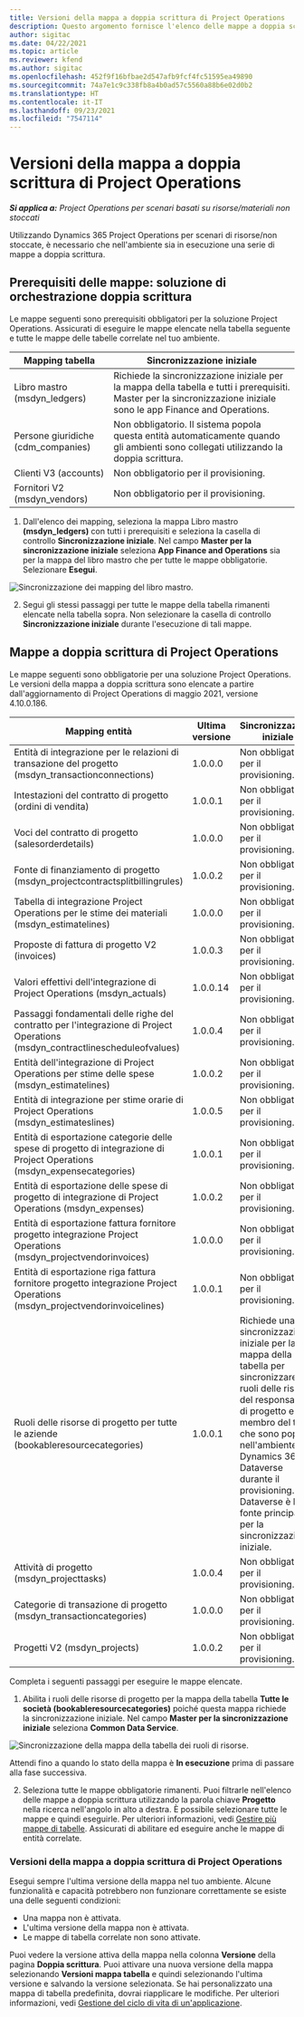```yaml
---
title: Versioni della mappa a doppia scrittura di Project Operations
description: Questo argomento fornisce l'elenco delle mappe a doppia scrittura richieste per Dynamics 365 Project Operations.
author: sigitac
ms.date: 04/22/2021
ms.topic: article
ms.reviewer: kfend
ms.author: sigitac
ms.openlocfilehash: 452f9f16bfbae2d547afb9fcf4fc51595ea49890
ms.sourcegitcommit: 74a7e1c9c338fb8a4b0ad57c5560a88b6e02d0b2
ms.translationtype: HT
ms.contentlocale: it-IT
ms.lasthandoff: 09/23/2021
ms.locfileid: "7547114"
---
```

# <a name="project-operations-dual-write-map-versions"></a>Versioni della mappa a doppia scrittura di Project Operations

_**Si applica a:** Project Operations per scenari basati su risorse/materiali non stoccati_

Utilizzando Dynamics 365 Project Operations per scenari di risorse/non stoccate, è necessario che nell'ambiente sia in esecuzione una serie di mappe a doppia scrittura. 

## <a name="prerequisite-maps-dual-write-orchestration-solution"></a>Prerequisiti delle mappe: soluzione di orchestrazione doppia scrittura

Le mappe seguenti sono prerequisiti obbligatori per la soluzione Project Operations. Assicurati di eseguire le mappe elencate nella tabella seguente e tutte le mappe delle tabelle correlate nel tuo ambiente.

| Mapping tabella | Sincronizzazione iniziale |
| --- | --- |
| Libro mastro (msdyn_ledgers) | Richiede la sincronizzazione iniziale per la mappa della tabella e tutti i prerequisiti. Master per la sincronizzazione iniziale sono le app Finance and Operations. |
| Persone giuridiche (cdm_companies) | Non obbligatorio. Il sistema popola questa entità automaticamente quando gli ambienti sono collegati utilizzando la doppia scrittura. |
| Clienti V3 (accounts) | Non obbligatorio per il provisioning. |
| Fornitori V2 (msdyn_vendors) | Non obbligatorio per il provisioning. |

1. Dall'elenco dei mapping, seleziona la mappa Libro mastro **(msdyn\_ledgers)** con tutti i prerequisiti e seleziona la casella di controllo **Sincronizzazione iniziale**. Nel campo **Master per la sincronizzazione iniziale** seleziona **App Finance and Operations** sia per la mappa del libro mastro che per tutte le mappe obbligatorie. Selezionare **Esegui**.

![Sincronizzazione dei mapping del libro mastro.](media/DW6.png)

2. Segui gli stessi passaggi per tutte le mappe della tabella rimanenti elencate nella tabella sopra. Non selezionare la casella di controllo **Sincronizzazione iniziale** durante l'esecuzione di tali mappe.

## <a name="project-operations-dual-write-maps"></a>Mappe a doppia scrittura di Project Operations

Le mappe seguenti sono obbligatorie per una soluzione Project Operations. Le versioni della mappa a doppia scrittura sono elencate a partire dall'aggiornamento di Project Operations di maggio 2021, versione 4.10.0.186.

| **Mapping entità** | **Ultima versione** | **Sincronizzazione iniziale** |
| --- | --- | --- |
| Entità di integrazione per le relazioni di transazione del progetto (msdyn\_transactionconnections) | 1.0.0.0 | Non obbligatorio per il provisioning. |
| Intestazioni del contratto di progetto (ordini di vendita) | 1.0.0.1 | Non obbligatorio per il provisioning. |
| Voci del contratto di progetto (salesorderdetails) | 1.0.0.0 | Non obbligatorio per il provisioning. |
| Fonte di finanziamento di progetto (msdyn_projectcontractsplitbillingrules) | 1.0.0.2 | Non obbligatorio per il provisioning. |
| Tabella di integrazione Project Operations per le stime dei materiali (msdyn\_estimatelines) | 1.0.0.0 | Non obbligatorio per il provisioning. |
| Proposte di fattura di progetto V2 (invoices) | 1.0.0.3 | Non obbligatorio per il provisioning. |
| Valori effettivi dell'integrazione di Project Operations (msdyn_actuals) | 1.0.0.14 | Non obbligatorio per il provisioning. |
| Passaggi fondamentali delle righe del contratto per l'integrazione di Project Operations (msdyn_contractlinescheduleofvalues) | 1.0.0.4 | Non obbligatorio per il provisioning. |
| Entità dell'integrazione di Project Operations per stime delle spese (msdyn_estimatelines) | 1.0.0.2 | Non obbligatorio per il provisioning. |
| Entità di integrazione per stime orarie di Project Operations (msdyn_estimateslines) | 1.0.0.5 | Non obbligatorio per il provisioning. |
| Entità di esportazione categorie delle spese di progetto di integrazione di Project Operations (msdyn_expensecategories) | 1.0.0.1 | Non obbligatorio per il provisioning. |
| Entità di esportazione delle spese di progetto di integrazione di Project Operations (msdyn_expenses) | 1.0.0.2 | Non obbligatorio per il provisioning. |
| Entità di esportazione fattura fornitore progetto integrazione Project Operations (msdyn_projectvendorinvoices) | 1.0.0.0 | Non obbligatorio per il provisioning. |
| Entità di esportazione riga fattura fornitore progetto integrazione Project Operations (msdyn_projectvendorinvoicelines) | 1.0.0.1 | Non obbligatorio per il provisioning. |
| Ruoli delle risorse di progetto per tutte le aziende (bookableresourcecategories) | 1.0.0.1 | Richiede una sincronizzazione iniziale per la mappa della tabella per sincronizzare i ruoli delle risorse del responsabile di progetto e del membro del team che sono popolati nell'ambiente Dynamics 365 Dataverse durante il provisioning. Dataverse è la fonte principale per la sincronizzazione iniziale. |
| Attività di progetto (msdyn_projecttasks) | 1.0.0.4 | Non obbligatorio per il provisioning. |
| Categorie di transazione di progetto (msdyn_transactioncategories) | 1.0.0.0 | Non obbligatorio per il provisioning. |
| Progetti V2 (msdyn_projects) | 1.0.0.2 | Non obbligatorio per il provisioning. |

Completa i seguenti passaggi per eseguire le mappe elencate.

1. Abilita i ruoli delle risorse di progetto per la mappa della tabella **Tutte le società (bookableresourcecategories)** poiché questa mappa richiede la sincronizzazione iniziale. Nel campo **Master per la sincronizzazione iniziale** seleziona **Common Data Service**. 

 ![Sincronizzazione della mappa della tabella dei ruoli di risorse.](media/6ResourceInitialSync.jpg)

 Attendi fino a quando lo stato della mappa è **In esecuzione** prima di passare alla fase successiva.

2. Seleziona tutte le mappe obbligatorie rimanenti. Puoi filtrarle nell'elenco delle mappe a doppia scrittura utilizzando la parola chiave **Progetto** nella ricerca nell'angolo in alto a destra. È possibile selezionare tutte le mappe e quindi eseguirle. Per ulteriori informazioni, vedi [Gestire più mappe di tabelle](/dynamics365/fin-ops-core/dev-itpro/data-entities/dual-write/multiple-entity-maps). Assicurati di abilitare ed eseguire anche le mappe di entità correlate.

### <a name="project-operations-dual-write-map-versions"></a>Versioni della mappa a doppia scrittura di Project Operations

Esegui sempre l'ultima versione della mappa nel tuo ambiente. Alcune funzionalità e capacità potrebbero non funzionare correttamente se esiste una delle seguenti condizioni:

- Una mappa non è attivata.
- L'ultima versione della mappa non è attivata. 
- Le mappe di tabella correlate non sono attivate.

Puoi vedere la versione attiva della mappa nella colonna **Versione** della pagina **Doppia scrittura**. Puoi attivare una nuova versione della mappa selezionando **Versioni mappa tabella** e quindi selezionando l'ultima versione e salvando la versione selezionata. Se hai personalizzato una mappa di tabella predefinita, dovrai riapplicare le modifiche. Per ulteriori informazioni, vedi [Gestione del ciclo di vita di un'applicazione](/dynamics365/fin-ops-core/dev-itpro/data-entities/dual-write/app-lifecycle-management).
